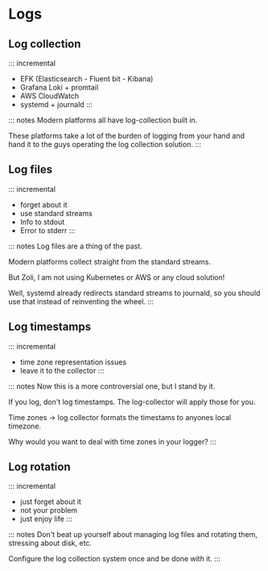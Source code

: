 # Logs

## Log collection

::: incremental
* EFK (Elasticsearch - Fluent bit - Kibana)
* Grafana Loki + promtail
* AWS CloudWatch
* systemd + journald
:::

::: notes
Modern platforms all have log-collection built in.

These platforms take a lot of the burden of logging from your hand
and hand it to the guys operating the log collection solution.
:::

## Log files

::: incremental
* forget about it
* use standard streams
* Info to stdout
* Error to stderr
:::

::: notes
Log files are a thing of the past.

Modern platforms collect straight from the standard streams.

But Zoli, I am not using Kubernetes or AWS or any cloud solution!

Well, systemd already redirects standard streams to journald, so 
you should use that instead of reinventing the wheel.
:::


## Log timestamps

::: incremental
* time zone representation issues
* leave it to the collector
:::

::: notes
Now this is a more controversial one, but I stand by it.

If you log, don't log timestamps.
The log-collector will apply those for you.

Time zones -> log collector formats the timestams to anyones local timezone.

Why would you want to deal with time zones in your logger?
:::

## Log rotation

::: incremental
* just forget about it
* not your problem
* just enjoy life
:::

::: notes
Don't beat up yourself about managing log files and rotating them, stressing about disk, etc.

Configure the log collection system once and be done with it.
:::
